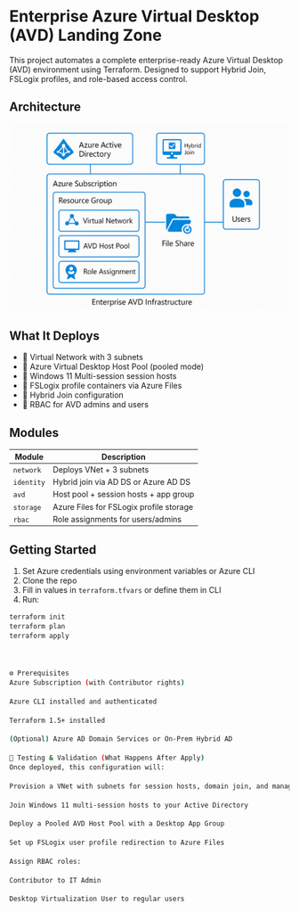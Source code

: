 # Enterprise Azure Virtual Desktop (AVD) Landing Zone

This project automates a complete enterprise-ready Azure Virtual Desktop (AVD) environment using Terraform. Designed to support Hybrid Join, FSLogix profiles, and role-based access control.

## Architecture

![AVD Architecture](./assets/avd-diagram.png)

## What It Deploys

- 🔹 Virtual Network with 3 subnets
- 🔹 Azure Virtual Desktop Host Pool (pooled mode)
- 🔹 Windows 11 Multi-session session hosts
- 🔹 FSLogix profile containers via Azure Files
- 🔹 Hybrid Join configuration
- 🔹 RBAC for AVD admins and users

## Modules

| Module   | Description                              |
|----------|------------------------------------------|
| `network` | Deploys VNet + 3 subnets                |
| `identity` | Hybrid join via AD DS or Azure AD DS   |
| `avd`     | Host pool + session hosts + app group   |
| `storage` | Azure Files for FSLogix profile storage |
| `rbac`    | Role assignments for users/admins       |

## Getting Started

1. Set Azure credentials using environment variables or Azure CLI
2. Clone the repo
3. Fill in values in `terraform.tfvars` or define them in CLI
4. Run:

```bash
terraform init
terraform plan
terraform apply



⚙️ Prerequisites
Azure Subscription (with Contributor rights)

Azure CLI installed and authenticated

Terraform 1.5+ installed

(Optional) Azure AD Domain Services or On-Prem Hybrid AD

🧪 Testing & Validation (What Happens After Apply)
Once deployed, this configuration will:

Provision a VNet with subnets for session hosts, domain join, and management

Join Windows 11 multi-session hosts to your Active Directory

Deploy a Pooled AVD Host Pool with a Desktop App Group

Set up FSLogix user profile redirection to Azure Files

Assign RBAC roles:

Contributor to IT Admin

Desktop Virtualization User to regular users

